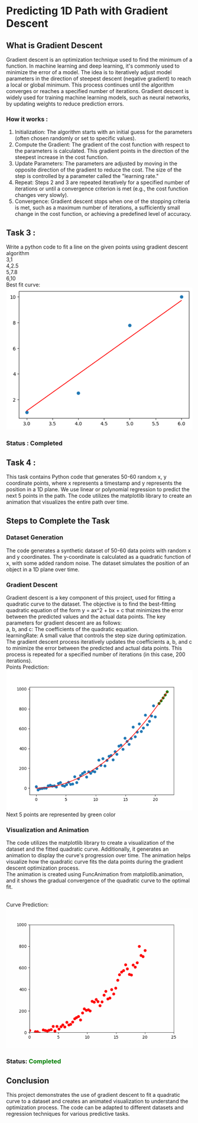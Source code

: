 # Predicting 1D Path with Gradient Descent
## What is Gradient Descent
Gradient descent is an optimization technique used to find the minimum of a function. In machine learning and deep learning, it's commonly used to minimize the error of a model. The idea is to iteratively adjust model parameters in the direction of steepest descent (negative gradient) to reach a local or global minimum. This process continues until the algorithm converges or reaches a specified number of iterations. Gradient descent is widely used for training machine learning models, such as neural networks, by updating weights to reduce prediction errors.
### How it works :
1. Initialization: The algorithm starts with an initial guess for the parameters (often chosen randomly or set to specific values).
2. Compute the Gradient: The gradient of the cost function with respect to the parameters is calculated. This gradient points in the direction of the steepest increase in the cost function.
3. Update Parameters: The parameters are adjusted by moving in the opposite direction of the gradient to reduce the cost. The size of the step is controlled by a parameter called the "learning rate."
4. Repeat: Steps 2 and 3 are repeated iteratively for a specified number of iterations or until a convergence criterion is met (e.g., the cost function changes very slowly).
5. Convergence: Gradient descent stops when one of the stopping criteria is met, such as a maximum number of iterations, a sufficiently small change in the cost function, or achieving a predefined level of accuracy.

## Task 3 :
Write a python code to fit a line on the given points using gradient descent algorithm
<br/>3,1
<br/>4,2.5
<br/>5,7.8
<br/>6,10
<br/>Best fit curve: <img src="./reg_t3.png" alt="Best fitted curve for 4 point" /> 
### Status : Completed

## Task 4 :
This task contains Python code that generates 50-60 random x, y coordinate points, where x represents a timestamp and y represents the position in a 1D plane. We use linear or polynomial regression to predict the next 5 points in the path. The code utilizes the matplotlib library to create an animation that visualizes the entire path over time.

## Steps to Complete the Task
### Dataset Generation
The code generates a synthetic dataset of 50-60 data points with random x and y coordinates. The y-coordinate is calculated as a quadratic function of x, with some added random noise. The dataset simulates the position of an object in a 1D plane over time.
### Gradient Descent
Gradient descent is a key component of this project, used for fitting a quadratic curve to the dataset. The objective is to find the best-fitting quadratic equation of the form y = ax^2 + bx + c that minimizes the error between the predicted values and the actual data points. The key parameters for gradient descent are as follows:
<br/>a, b, and c: The coefficients of the quadratic equation.
<br/>learningRate: A small value that controls the step size during optimization.
<br/>The gradient descent process iteratively updates the coefficients a, b, and c to minimize the error between the predicted and actual data points. This process is repeated for a specified number of iterations (in this case, 200 iterations).
<br/>
Points Prediction: <img src="./Figure_1.png" alt="Regression" /> <br/>
Next 5 points are represented by green color
### Visualization and Animation
The code utilizes the matplotlib library to create a visualization of the dataset and the fitted quadratic curve. Additionally, it generates an animation to display the curve's progression over time. The animation helps visualize how the quadratic curve fits the data points during the gradient descent optimization process.
<br/>The animation is created using FuncAnimation from matplotlib.animation, and it shows the gradual convergence of the quadratic curve to the optimal fit.

<br/>Curve Prediction: <img src="./quadraticAnimation.gif" alt="Prediction animation" /> 
### Status: <span style="color: green;">Completed</span>
## Conclusion
This project demonstrates the use of gradient descent to fit a quadratic curve to a dataset and creates an animated visualization to understand the optimization process. The code can be adapted to different datasets and regression techniques for various predictive tasks.

